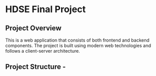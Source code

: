 # HDSE Final Project

## Project Overview
This is a web application that consists of both frontend and backend components. The project is built using modern web technologies and follows a client-server architecture.

## Project Structure -